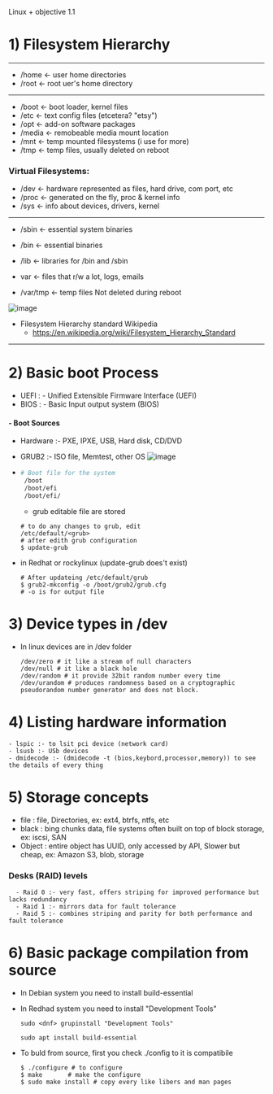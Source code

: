 Linux + objective 1.1
# 1) Filesystem Hierarchy 
---
- /home <- user home directories
- /root <- root uer's home directory
---
- /boot <- boot loader, kernel files
- /etc <- text config files (etcetera? "etsy")
- /opt <- add-on software packages
- /media <- remobeable media mount location
- /mnt <- temp mounted filesystems (i use for more)
- /tmp <- temp files, usually deleted on reboot

### Virtual Filesystems:

- /dev <- hardware represented as files, hard drive, com port, etc
- /proc <- generated on the fly, proc & kernel info
- /sys <- info about devices, drivers, kernel
---
- /sbin <- essential system binaries
- /bin <- essential binaries 
- /lib <- libraries for /bin and /sbin

- var <- files that r/w a lot, logs, emails
- /var/tmp <- temp files Not deleted during reboot 

![image](https://github.com/Bhazath/My-Linux-Notes/assets/114105507/a72da880-f981-4994-a731-2d95f39b4abf)

- Filesystem Hierarchy standard Wikipedia
  -   https://en.wikipedia.org/wiki/Filesystem_Hierarchy_Standard
---

# 2) Basic boot Process

- UEFI : -    Unified Extensible Firmware Interface (UEFI)
- BIOS : -    Basic Input output system (BIOS)

#### - Boot Sources

- Hardware :- PXE, IPXE, USB, Hard disk, CD/DVD
- GRUB2 :- ISO file, Memtest, other OS
 ![image](https://github.com/Bhazath/My-Linux-Notes/assets/114105507/a8f608f6-a940-4c9c-8be8-30ab15b3b5b6)
- ``` bash
  # Boot file for the system
   /boot
   /boot/efi
   /boot/efi/
  ```
  - grub editable file are stored 
  ```
  # to do any changes to grub, edit 
  /etc/default/<grub>
  # after edith grub configuration
  $ update-grub
  ```
 - in Redhat or rockylinux (update-grub does't exist)
   
    ```
    # After updateing /etc/default/grub   
    $ grub2-mkconfig -o /boot/grub2/grub.cfg
    # -o is for output file
    ```
# 3) Device types in /dev

  - In linux devices are in /dev folder
    ```
    /dev/zero # it like a stream of null characters
    /dev/null # it like a black hole
    /dev/random # it provide 32bit random number every time
    /dev/urandom # produces randomness based on a cryptographic pseudorandom number generator and does not block.
    ```
    
#  4) Listing hardware information

    - lspic :- to lsit pci device (network card)
    - lsusb :- USb devices
    - dmidecode :- (dmidecode -t (bios,keybord,processor,memory)) to see the details of every thing 

#  5) Storage concepts

  - file : file, Directories, ex: ext4, btrfs, ntfs, etc
  - black : bing chunks data, file systems often built on top of block storage, ex: iscsi, SAN
  - Object : entire object has UUID, only accessed by API, Slower but cheap, ex: Amazon S3, blob, storage

###  Desks (RAID) levels
      - Raid 0 :- very fast, offers striping for improved performance but lacks redundancy
      - Raid 1 :- mirrors data for fault tolerance
      - Raid 5 :- combines striping and parity for both performance and fault tolerance

# 6) Basic package compilation from source

  - In Debian system you need to install build-essential
  - In Redhad system you need to install "Development Tools"
    ```
    sudo <dnf> grupinstall "Development Tools"

    sudo apt install build-essential
    ```

  - To buld from source, first you check ./config to it is compatibile
    ```
    $ ./configure # to configure 
    $ make       # make the configure 
    $ sudo make install # copy every like libers and man pages
    ```









  
    
     

